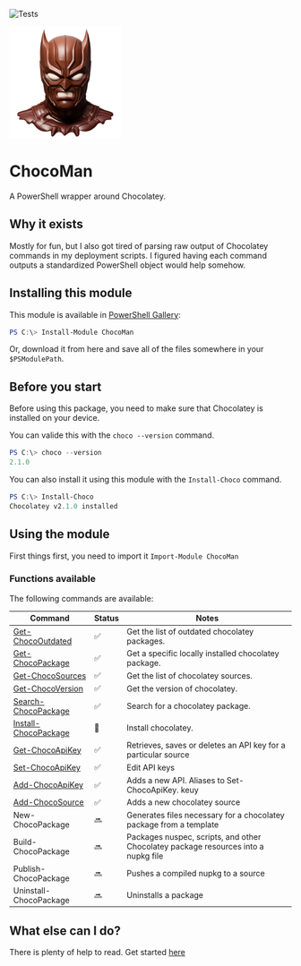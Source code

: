 ![Tests](https://github.com/regg00/ChocoMan/actions/workflows/run-tests.yaml/badge.svg)

<img src="./Docs/icon.png" height="200">

# ChocoMan

A PowerShell wrapper around Chocolatey.

## Why it exists

Mostly for fun, but I also got tired of parsing raw output of Chocolatey commands in my deployment scripts. I figured having each command outputs a standardized PowerShell object would help somehow.

## Installing this module

This module is available in [PowerShell Gallery](https://www.powershellgallery.com/packages/PSPsat):

```powershell
PS C:\> Install-Module ChocoMan
```

Or, download it from here and save all of the files somewhere in your `$PSModulePath`.

## Before you start

Before using this package, you need to make sure that Chocolatey is installed on your device.

You can valide this with the `choco --version` command.

```powershell
PS C:\> choco --version
2.1.0
```

You can also install it using this module with the `Install-Choco` command.

```powershell
PS C:\> Install-Choco
Chocolatey v2.1.0 installed
```

## Using the module

First things first, you need to import it `Import-Module ChocoMan`

### Functions available

The following commands are available:

| Command                                                | Status             | Notes                                                                              |
| ------------------------------------------------------ | ------------------ | ---------------------------------------------------------------------------------- |
| [Get-ChocoOutdated](./Docs/Get-ChocoOutdated.md)       | :white_check_mark: | Get the list of outdated chocolatey packages.                                      |
| [Get-ChocoPackage](./Docs/Get-ChocoPackage.md)         | :white_check_mark: | Get a specific locally installed chocolatey package.                               |
| [Get-ChocoSources](./Docs/Get-ChocoSources.md)         | :white_check_mark: | Get the list of chocolatey sources.                                                |
| [Get-ChocoVersion](./Docs/Get-ChocoVersion.md)         | :white_check_mark: | Get the version of chocolatey.                                                     |
| [Search-ChocoPackage](./Docs/Search-ChocoPackage.md)   | :white_check_mark: | Search for a chocolatey package.                                                   |
| [Install-ChocoPackage](./Docs/Install-ChocoPackage.md) | :lab_coat:         | Install chocolatey.                                                                |
| [Get-ChocoApiKey](./Docs/Get-ChocoApiKey.md)           | :white_check_mark: | Retrieves, saves or deletes an API key for a particular source                     |
| [Set-ChocoApiKey](./Docs/Set-ChocoApikey.md)           | :white_check_mark: | Edit API keys                                                                      |
| [Add-ChocoApiKey](./Docs/Set-ChocoApiKey.md)           | :white_check_mark: | Adds a new API. Aliases to Set-ChocoApiKey. keuy                                   |
| [Add-ChocoSource ](./Docs/Add-ChocoSource.md)          | :white_check_mark: | Adds a new chocolatey source                                                       |
| New-ChocoPackage                                       | :soon:             | Generates files necessary for a chocolatey package from a template                 |
| Build-ChocoPackage                                     | :soon:             | Packages nuspec, scripts, and other Chocolatey package resources into a nupkg file |
| Publish-ChocoPackage                                   | :soon:             | Pushes a compiled nupkg to a source                                                |
| Uninstall-ChocoPackage                                 | :soon:             | Uninstalls a package                                                               |

## What else can I do?

There is plenty of help to read. Get started [here](./Docs/)
